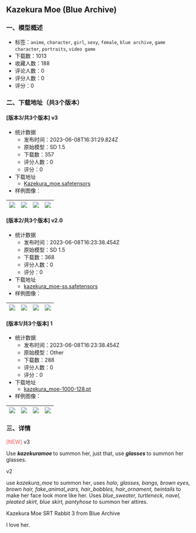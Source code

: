 ## Kazekura Moe (Blue Archive)
### 一、模型概述

- 标签：`anime`, `character`, `girl`, `sexy`, `female`, `blue archive`, `game character`, `portraits`, `video game`
- 下载数：1013
- 收藏人数：188
- 评论人数：0
- 评分人数：0
- 评分：0

### 二、下载地址（共3个版本）

#### [版本3/共3个版本] v3

- 统计数据
  - 发布时间：2023-06-08T16:31:29.824Z
  - 原始模型：SD 1.5
  - 下载数：357
  - 评分人数：0
  - 评分：0
- 下载地址
  - [Kazekura_moe.safetensors](https://civitai.com/api/download/models/91852)
- 样例图像：

| <img src="https://image.civitai.com/xG1nkqKTMzGDvpLrqFT7WA/0d49f5d6-7616-45e9-93dd-c96cf2c8abdc/width=450/1074948.jpeg" /> | <img src="https://image.civitai.com/xG1nkqKTMzGDvpLrqFT7WA/628f5831-10c7-4fff-842e-8efdeef0d733/width=450/1074949.jpeg" /> | <img src="https://image.civitai.com/xG1nkqKTMzGDvpLrqFT7WA/685ce9c6-07e7-4650-b611-ffb6bb6bcbe8/width=450/1074946.jpeg" /> | <img src="https://image.civitai.com/xG1nkqKTMzGDvpLrqFT7WA/fa3dd317-c803-4aaa-8048-9eba0b2b3fd4/width=450/1075006.jpeg" /> |
| ---- | ---- | ---- | ---- |

#### [版本2/共3个版本] v2.0

- 统计数据
  - 发布时间：2023-06-08T16:23:38.454Z
  - 原始模型：SD 1.5
  - 下载数：368
  - 评分人数：0
  - 评分：0
- 下载地址
  - [kazekura_moe-ss.safetensors](https://civitai.com/api/download/models/46836)
- 样例图像：

| <img src="https://image.civitai.com/xG1nkqKTMzGDvpLrqFT7WA/9ad93820-ce83-4537-ffca-39c2ea75da00/width=450/505992.jpeg" /> | <img src="https://image.civitai.com/xG1nkqKTMzGDvpLrqFT7WA/b38f38d3-f4fb-468d-0898-31e4b1e84f00/width=450/505993.jpeg" /> | <img src="https://image.civitai.com/xG1nkqKTMzGDvpLrqFT7WA/9b81ec38-434f-401d-b936-82734a4d8c00/width=450/505994.jpeg" /> | <img src="https://image.civitai.com/xG1nkqKTMzGDvpLrqFT7WA/cb09e1bc-2b79-416f-9c9d-62d8c44a4600/width=450/505990.jpeg" /> |
| ---- | ---- | ---- | ---- |

#### [版本1/共3个版本] 1

- 统计数据
  - 发布时间：2023-06-08T16:23:38.454Z
  - 原始模型：Other
  - 下载数：288
  - 评分人数：0
  - 评分：0
- 下载地址
  - [kazekura_moe-1000-128.pt](https://civitai.com/api/download/models/14955)
- 样例图像：

| <img src="https://image.civitai.com/xG1nkqKTMzGDvpLrqFT7WA/fb4f58c3-334d-41a7-18b6-202c59012600/width=450/146633.jpeg" /> | <img src="https://image.civitai.com/xG1nkqKTMzGDvpLrqFT7WA/50022b8c-07bb-423a-f5ff-ae28a1a8b400/width=450/146641.jpeg" /> | <img src="https://image.civitai.com/xG1nkqKTMzGDvpLrqFT7WA/0a3f8ab6-fc1e-4569-f0f0-d9e746d03d00/width=450/146640.jpeg" /> | <img src="https://image.civitai.com/xG1nkqKTMzGDvpLrqFT7WA/cfeb7939-3f88-4241-5e2c-0f867afe7e00/width=450/146639.jpeg" /> |
| ---- | ---- | ---- | ---- |


### 三、详情
<p><span style="color:#fa5252">[NEW]</span> v3</p><p>Use <strong><em>kazekuramoe </em></strong>to summon her, just that, use <strong><em>glasses </em></strong>to summon her glasses.</p><p></p><p>v2</p><p>use <em>kazekura_moe</em> to summon her, uses <em>halo, glasses, bangs, brown eyes, brown hair, fake_animal_ears, hair_bobbles, hair_ornament, twintails</em> to make her face look more like her. Uses <em>blue_sweater, turtleneck, navel, pleated skirt, blue skirt, pantyhose</em> to summon her attires.</p><p></p><p>Kazekura Moe SRT Rabbit 3 from Blue Archive</p><p></p><p>I love her.</p>